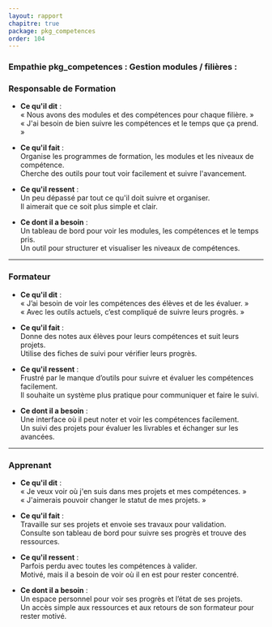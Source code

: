 ```yaml
---
layout: rapport
chapitre: true
package: pkg_competences
order: 104
---
```



### Empathie pkg_competences : Gestion modules / filières : 


### **Responsable de Formation**

- **Ce qu'il dit** :  
  « Nous avons des modules et des compétences pour chaque filière. »  
  « J'ai besoin de bien suivre les compétences et le temps que ça prend. »

- **Ce qu'il fait** :  
  Organise les programmes de formation, les modules et les niveaux de compétence.  
  Cherche des outils pour tout voir facilement et suivre l'avancement.

- **Ce qu'il ressent** :  
  Un peu dépassé par tout ce qu'il doit suivre et organiser.  
  Il aimerait que ce soit plus simple et clair.

- **Ce dont il a besoin** :  
  Un tableau de bord pour voir les modules, les compétences et le temps pris.  
  Un outil pour structurer et visualiser les niveaux de compétences.

---

### **Formateur**

- **Ce qu'il dit** :  
  « J’ai besoin de voir les compétences des élèves et de les évaluer. »  
  « Avec les outils actuels, c’est compliqué de suivre leurs progrès. »

- **Ce qu'il fait** :  
  Donne des notes aux élèves pour leurs compétences et suit leurs projets.  
  Utilise des fiches de suivi pour vérifier leurs progrès.

- **Ce qu'il ressent** :  
  Frustré par le manque d’outils pour suivre et évaluer les compétences facilement.  
  Il souhaite un système plus pratique pour communiquer et faire le suivi.

- **Ce dont il a besoin** :  
  Une interface où il peut noter et voir les compétences facilement.  
  Un suivi des projets pour évaluer les livrables et échanger sur les avancées.

---

### **Apprenant**

- **Ce qu'il dit** :  
  « Je veux voir où j'en suis dans mes projets et mes compétences. »  
  « J'aimerais pouvoir changer le statut de mes projets. »

- **Ce qu'il fait** :  
  Travaille sur ses projets et envoie ses travaux pour validation.  
  Consulte son tableau de bord pour suivre ses progrès et trouve des ressources.

- **Ce qu'il ressent** :  
  Parfois perdu avec toutes les compétences à valider.  
  Motivé, mais il a besoin de voir où il en est pour rester concentré.

- **Ce dont il a besoin** :  
  Un espace personnel pour voir ses progrès et l’état de ses projets.  
  Un accès simple aux ressources et aux retours de son formateur pour rester motivé.

